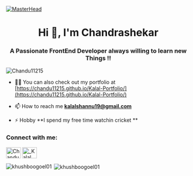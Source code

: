 [![MasterHead](https://www.google.com/url?sa=i&url=https%3A%2F%2Fwww.alamy.com%2Freact-js-inscription-against-laptop-and-code-background-learn-react-programming-language-computer-courses-training-image385325713.html&psig=AOvVaw2_QW86WWx2a8W91VORRlT1&ust=1637061421963000&source=images&cd=vfe&ved=0CAsQjRxqFwoTCID85ZqfmvQCFQAAAAAdAAAAABAD)](https://.github.io)
<h1 align="center">Hi 👋, I'm Chandrashekar</h1>
<h3 align="center">A Passionate FrontEnd Developer always willing to learn new Things !!</h3>

<p align="left"> <img src="https://komarev.com/ghpvc/?username=Chandu11215&label=Profile%20views&color=129e00&style=plastic" alt="Chandu11215" /> </p>

- 👨‍💻 You can also check out my portfolio at [https://chandu11215.github.io/Kalal-Portfolio/](https://chandu11215.github.io/Kalal-Portfolio/)

- 📫 How to reach me **kalalshannu19@gmail.com**

- ⚡ Hobby **I spend my free time watchin cricket **

<h3 align="left">Connect with me:</h3>
<p align="left">

<a href="https://www.linkedin.com/in/kalal-chandu/" target="blank"><img align="center" src="https://cdn.jsdelivr.net/npm/simple-icons@3.0.1/icons/linkedin.svg" alt="Chandu11215" height="30" width="40" /></a>
<a href="https://twitter.com/KALALSHANNU?t=h8_HoXTiQMvnNyuuI8KBJQ&s=09" target="blank"><img align="center" src="https://cdn.jsdelivr.net/npm/simple-icons@3.0.1/icons/twitter.svg" alt="_Kalal Chandu" height="30" width="40" /></a>



<p><img align="left" src="https://github-readme-stats.vercel.app/api/top-langs?username=Chandu11215&show_icons=true&locale=en&layout=compact" alt="khushboogoel01" /></p>

<p>&nbsp;<img align="center" src="https://github-readme-stats.vercel.app/api?username=Chandu11215&show_icons=true&locale=en" alt="khushboogoel01" /></p>


